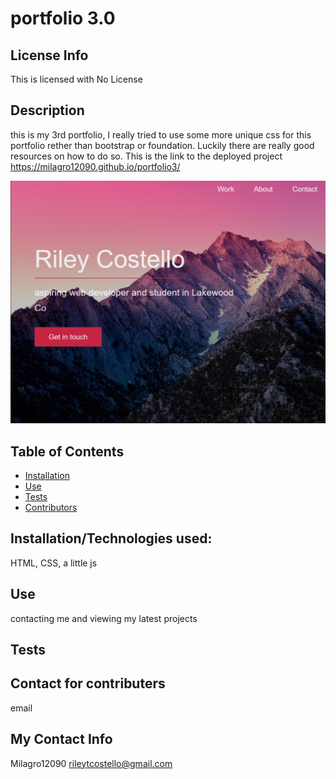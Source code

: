 
  # portfolio 3.0
  ## License Info
This is licensed with No License 
  
  ## Description
  this is my 3rd portfolio, I really tried to use some more unique css for this portfolio rether than bootstrap or foundation. Luckily there are really good resources on how to do so. This is the link to the deployed project https://milagro12090.github.io/portfolio3/
  
  ![Alt text](images/demo.png)
  
  ## Table of Contents
  * [Installation](#installation)
  * [Use](#use)
  * [Tests](#tests)
  * [Contributors](#contributors)
  ## Installation/Technologies used:
  HTML, CSS, a little js
  ## Use
  contacting me and viewing my latest projects
  ## Tests
  
  ## Contact for contributers
  email
  ## My Contact Info
  Milagro12090
  rileytcostello@gmail.com
  

